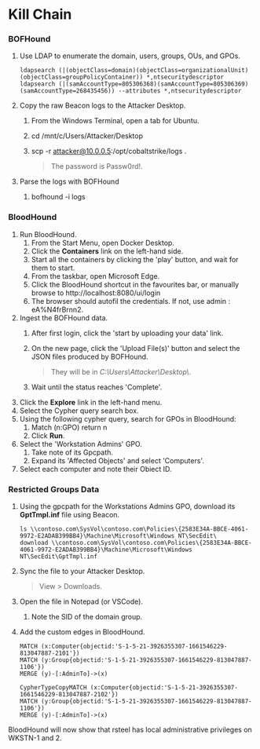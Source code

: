 # Kill Chain

### BOFHound <a href="#bofhound" id="bofhound"></a>

1.  Use LDAP to enumerate the domain, users, groups, OUs, and GPOs.

    ```beacon-nocolor
    ldapsearch (|(objectClass=domain)(objectClass=organizationalUnit)(objectClass=groupPolicyContainer)) *,ntsecuritydescriptor
    ldapsearch (|(samAccountType=805306368)(samAccountType=805306369)(samAccountType=268435456)) --attributes *,ntsecuritydescriptor
    ```
2. Copy the raw Beacon logs to the Attacker Desktop.
   1. From the Windows Terminal, open a tab for Ubuntu.
   2. cd /mnt/c/Users/Attacker/Desktop
   3.  scp -r attacker@10.0.0.5:/opt/cobaltstrike/logs .

       > The password is Passw0rd!.
3. Parse the logs with BOFHound
   1. bofhound -i logs

### BloodHound <a href="#bloodhound" id="bloodhound"></a>

1. Run BloodHound.
   1. From the Start Menu, open Docker Desktop.
   2. Click the **Containers** link on the left-hand side.
   3. Start all the containers by clicking the 'play' button, and wait for them to start.
   4. From the taskbar, open Microsoft Edge.
   5. Click the BloodHound shortcut in the favourites bar, or manually browse to http://localhost:8080/ui/login
   6. The browser should autofil the credentials. If not, use admin : eA%N4frBrnn2.
2. Ingest the BOFHound data.
   1. After first login, click the 'start by uploading your data' link.
   2.  On the new page, click the 'Upload File(s)' button and select the JSON files produced by BOFHound.

       > They will be in _C:\Users\Attacker\Desktop\\_.
   3. Wait until the status reaches 'Complete'.
3. Click the **Explore** link in the left-hand menu.
4. Select the Cypher query search box.
5. Using the following cypher query, search for GPOs in BloodHound:
   1. Match (n:GPO) return n
   2. Click **Run**.
6. Select the 'Workstation Admins' GPO.
   1. Take note of its Gpcpath.
   2. Expand its 'Affected Objects' and select 'Computers'.
7. Select each computer and note their Obiect ID.

### Restricted Groups Data <a href="#restricted-groups-data" id="restricted-groups-data"></a>

1.  Using the gpcpath for the Workstations Admins GPO, download its **GptTmpl.inf** file using Beacon.

    ```beacon-nocolor
    ls \\contoso.com\SysVol\contoso.com\Policies\{2583E34A-BBCE-4061-9972-E2ADAB399BB4}\Machine\Microsoft\Windows NT\SecEdit\
    download \\contoso.com\SysVol\contoso.com\Policies\{2583E34A-BBCE-4061-9972-E2ADAB399BB4}\Machine\Microsoft\Windows NT\SecEdit\GptTmpl.inf
    ```
2.  Sync the file to your Attacker Desktop.

    > View > Downloads.
3. Open the file in Notepad (or VSCode).
   1. Note the SID of the domain group.
4.  Add the custom edges in BloodHound.

    ```cypher
    MATCH (x:Computer{objectid:'S-1-5-21-3926355307-1661546229-813047887-2101'})
    MATCH (y:Group{objectid:'S-1-5-21-3926355307-1661546229-813047887-1106'})
    MERGE (y)-[:AdminTo]->(x)
    ```

    ```cypher
    CypherTypeCopyMATCH (x:Computer{objectid:'S-1-5-21-3926355307-1661546229-813047887-2102'})
    MATCH (y:Group{objectid:'S-1-5-21-3926355307-1661546229-813047887-1106'})
    MERGE (y)-[:AdminTo]->(x)
    ```

BloodHound will now show that rsteel has local administrative privileges on WKSTN-1 and 2.

